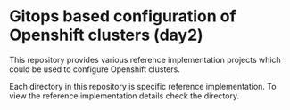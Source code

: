 # Gitops based configuration of Openshift clusters (day2)

This repository provides various reference implementation projects which could be used to configure Openshift clusters.

Each directory in this repository is specific reference implementation. To view the reference implementation details check the directory.

